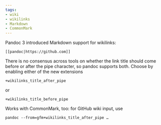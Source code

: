 ```yaml
---
tags:
- wiki
- wikilinks
- Markdown
- CommonMark
---
```


Pandoc 3 introduced Markdown support for wikilinks:

    [[pandoc|https:/‌/github.com]]

There is no consensus across tools on whether the link title should come
before or after the pipe character, so pandoc supports both. Choose by
enabling either of the new extensions

    +wikilinks_title_after_pipe

or

    +wikilinks_title_before_pipe

Works with CommonMark, too: for GitHub wiki input, use

    pandoc --from=gfm+wikilinks_title_after_pipe …
